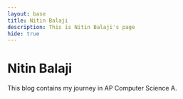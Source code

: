 ```yaml
---
layout: base
title: Nitin Balaji 
description: This is Nitin Balaji's page
hide: true
---
```


# Nitin Balaji

This blog contains my journey in AP Computer Science A.

